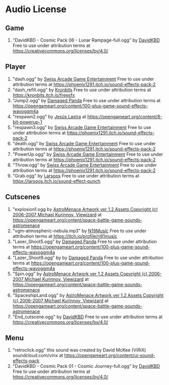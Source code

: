 # Audio License 

## Game
1. "DavidKBD - Cosmic Pack 06 - Lunar Rampage-full.ogg" by [DavidKBD](https://davidkbd.itch.io/cosmic-journey-space-themed-music-pack) Free to use under attribution terms at https://creativecommons.org/licenses/by/4.0/

## Player

1. "dash.ogg" by [Swiss Arcade Game Entertainment](https://phoenix1291.itch.io/) Free to use under attribution terms at https://phoenix1291.itch.io/sound-effects-pack-2
2. "dash_refill.ogg" by [Kronbits](https://kronbits.itch.io/) Free to use under attribution terms at https://kronbits.itch.io/freesfx
3. "Jump2.ogg" by [Damaged Panda](https://opengameart.org/users/damaged-panda) Free to use under attribution terms at https://opengameart.org/content/100-plus-game-sound-effects-wavoggm4a
4. "respawn2.ogg" by [Jesús Lastra](https://opengameart.org/users/jalastram) at https://opengameart.org/content/8-bit-powerup-1
5. "respawn3.ogg" by [Swiss Arcade Game Entertainment](https://phoenix1291.itch.io/) Free to use under attribution terms at https://phoenix1291.itch.io/sound-effects-pack-2
6. "death.ogg" by [Swiss Arcade Game Entertainment](https://phoenix1291.itch.io/) Free to use under attribution terms at https://phoenix1291.itch.io/sound-effects-pack-2
7. "PowerUp.ogg" by [Swiss Arcade Game Entertainment](https://phoenix1291.itch.io/) Free to use under attribution terms at https://phoenix1291.itch.io/sound-effects-pack-2
8. "Throw.ogg" by [Swiss Arcade Game Entertainment](https://phoenix1291.itch.io/) Free to use under attribution terms at https://phoenix1291.itch.io/sound-effects-pack-2
9. "Grab.ogg" by [Larsoos](https://larsoos.itch.io/)  Free to use under attribution terms at https://larsoos.itch.io/sound-effect-punch

## Cutscenes

1. "explosion1.ogg by [AstroMenace Artwork ver 1.2 Assets Copyright (c) 2006-2007 Michael Kurinnoy, Viewizard](http://www.viewizard.com/download.php?forceos=source) at https://opengameart.org/content/space-battle-game-sounds-astromenace
2. "vgm-atmospheric-nebula.mp3" by [N19Music](https://itch.io/profile/n91music) Free to use under attribution terms at https://itch.io/profile/n91music
3. "Laser_Shoot5.ogg" by [Damaged Panda](https://opengameart.org/users/damaged-panda) Free to use under attribution terms at https://opengameart.org/content/100-plus-game-sound-effects-wavoggm4a
4. "Lazer_Shoot9.ogg" by by [Damaged Panda](https://opengameart.org/users/damaged-panda) Free to use under attribution terms at https://opengameart.org/content/100-plus-game-sound-effects-wavoggm4a
5. "Spin.ogg" by [AstroMenace Artwork ver 1.2 Assets Copyright (c) 2006-2007 Michael Kurinnoy, Viewizard](http://www.viewizard.com/download.php?forceos=source) at https://opengameart.org/content/space-battle-game-sounds-astromenace
6. "SpaceshipLand.ogg" by [AstroMenace Artwork ver 1.2 Assets Copyright (c) 2006-2007 Michael Kurinnoy, Viewizard](http://www.viewizard.com/download.php?forceos=source) at https://opengameart.org/content/space-battle-game-sounds-astromenace
7. "End_cutscene.ogg" by [DavidKBD](https://davidkbd.itch.io/cosmic-journey-space-themed-music-pack) Free to use under attribution terms at https://creativecommons.org/licenses/by/4.0/

## Menu 

1. "retroclick.ogg" this sound was created by David McKee (ViRiX) soundcloud.com/virix at https://opengameart.org/content/ui-sound-effects-pack
2. "DavidKBD - Cosmic Pack 01 - Cosmic Journey-full.ogg" by [DavidKBD](https://davidkbd.itch.io/cosmic-journey-space-themed-music-pack) Free to use under attribution terms at https://creativecommons.org/licenses/by/4.0/
